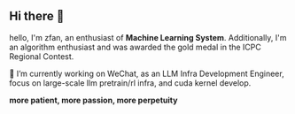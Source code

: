 ## Hi there 👋

<!--
**zfan2356/zfan2356** is a ✨ _special_ ✨ repository because its `README.md` (this file) appears on your GitHub profile.

Here are some ideas to get you started:

- 🔭 I’m currently working on ...
- 🌱 I’m currently learning ...
- 👯 I’m looking to collaborate on ...
- 🤔 I’m looking for help with ...
- 💬 Ask me about ...
- 📫 How to reach me: ...
- 😄 Pronouns: ...
- ⚡ Fun fact: ...
-->
hello, I'm zfan, an enthusiast of **Machine Learning System**. Additionally, I'm an algorithm enthusiast and was awarded the gold medal in the ICPC Regional Contest. 

🔭 I’m currently working on WeChat, as an LLM Infra Development Engineer, focus on large-scale llm pretrain/rl infra, and cuda kernel develop.

**more patient, more passion, more perpetuity**
